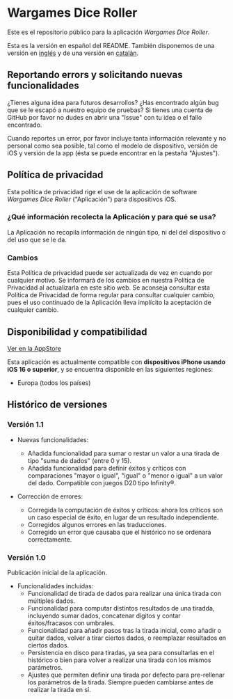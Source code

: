 # Wargames Dice Roller

Este es el repositorio público para la aplicación _Wargames Dice Roller_.

Esta es la versión en español del README. También disponemos de una versión en [inglés](README.md) y de una versión en [catalán](README_Catalan.md).

## Reportando errors y solicitando nuevas funcionalidades

¿Tienes alguna idea para futuros desarrollos? ¿Has encontrado algún bug que se le escapó a nuestro equipo de pruebas? Si tienes una cuenta de GitHub por favor no dudes en abrir una "Issue" con tu idea o el fallo encontrado.

Cuando reportes un error, por favor incluye tanta información relevante y no personal como sea posible, tal como el modelo de dispositivo, versión de iOS y versión de la app (ésta se puede encontrar en la pestaña "Ajustes").

## Política de privacidad

Esta política de privacidad rige el use de la aplicación de software _Wargames Dice Roller_ ("Aplicación") para dispositivos iOS.

### ¿Qué información recolecta la Aplicación y para qué se usa? 

La Aplicación no recopila información de ningún tipo, ni del del dispositivo o del uso que se le da.

### Cambios

Esta Política de privacidad puede ser actualizada de vez en cuando por cualquier motivo. Se informará de los cambios en nuestra Política de Privacidad al actualizarla en este sitio web. Se aconseja consultar esta Política de Privacidad de forma regular para consultar cualquier cambio, pues el uso continuado de la Aplicación lleva implícito la aceptación de cualquier cambio.

## Disponibilidad y compatibilidad

[Ver en la AppStore](https://apps.apple.com/app/wargames-dice-roller/id6448962936)

Esta aplicación es actualmente compatible con **dispositivos iPhone usando iOS 16 o superior**, y se encuentra disponible en las siguientes regiones:
* Europa (todos los países)

## Histórico de versiones

### Versión 1.1

* Nuevas funcionalidades:
	- Añadida funcionalidad para sumar o restar un valor a una tirada de tipo "suma de dados" (entre 0 y 15).
	- Añadida funcionalidad para definir éxitos y críticos con comparaciones "mayor o igual", "igual" o "menor o igual" a un valor del dado. Compatible con juegos D20 tipo Infinity®.

* Corrección de errores:
	- Corregida la computación de éxitos y críticos: ahora los críticos son un caso especial de éxito, en lugar de un resultado independiente.
	- Corregidos algunos errores en las traducciones.
	- Corregido un error que causaba que el histórico no se ordenara correctamente.

### Versión 1.0

Publicación inicial de la aplicación.

* Funcionalidades incluidas:
	- Funcionalidad de tirada de dados para realizar una única tirada con múltiples dados.
	- Funcionalidad para computar distintos resultados de una tiradda, incluyendo sumar dados, concatenar dígitos y contar éxitos/fracasos con umbrales.
	- Funcionalidad para añadir pasos tras la tirada inicial, como añadir o quitar dados, volver a tirar ciertos dados, o reemplazar resultados en ciertos dados.
	- Persistencia en disco para tiradas, ya sea para consultarlas en el histórico o bien para volver a realizar una tirada con los mismos parámetros.
	- Ajustes que permiten definir una tirada por defecto para pre-rellenar los parámetros de la tirada. Siempre pueden cambiarse antes de realizar la tirada en sí.
